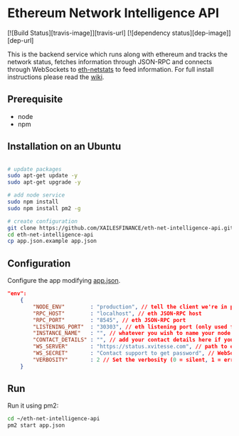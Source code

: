 Ethereum Network Intelligence API
============
[![Build Status][travis-image]][travis-url] [![dependency status][dep-image]][dep-url]

This is the backend service which runs along with ethereum and tracks the network status, fetches information through JSON-RPC and connects through WebSockets to [eth-netstats](https://github.com/XAILESFINANCE/netstats-dashboard) to feed information. For full install instructions please read the [wiki](https://github.com/ethereum/wiki/wiki/Network-Status).


## Prerequisite
* node
* npm


## Installation on an Ubuntu

```bash

# update packages
sudo apt-get update -y
sudo apt-get upgrade -y

# add node service
sudo npm install
sudo npm install pm2 -g

# create configuration
git clone https://github.com/XAILESFINANCE/eth-net-intelligence-api.git
cd eth-net-intelligence-api
cp app.json.example app.json
```

## Configuration

Configure the app modifying [app.json](/eth-net-intelligence-api/blob/master/app.json).

```json
"env":
	{
		"NODE_ENV"        : "production", // tell the client we're in production environment
		"RPC_HOST"        : "localhost", // eth JSON-RPC host
		"RPC_PORT"        : "8545", // eth JSON-RPC port
		"LISTENING_PORT"  : "30303", // eth listening port (only used for display)
		"INSTANCE_NAME"   : "", // whatever you wish to name your node
		"CONTACT_DETAILS" : "", // add your contact details here if you wish (email/skype)
		"WS_SERVER"       : "https://status.xvitesse.com", // path to eth-netstats WebSockets api server
		"WS_SECRET"       : "Contact support to get password", // WebSockets api server secret used for login
		"VERBOSITY"       : 2 // Set the verbosity (0 = silent, 1 = error, warn, 2 = error, warn, info, success, 3 = all logs)
	}
```

## Run

Run it using pm2:

```bash
cd ~/eth-net-intelligence-api
pm2 start app.json
```

